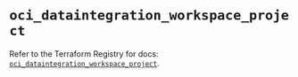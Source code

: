 # `oci_dataintegration_workspace_project`

Refer to the Terraform Registry for docs: [`oci_dataintegration_workspace_project`](https://registry.terraform.io/providers/hashicorp/oci/7.19.0/docs/resources/dataintegration_workspace_project).
